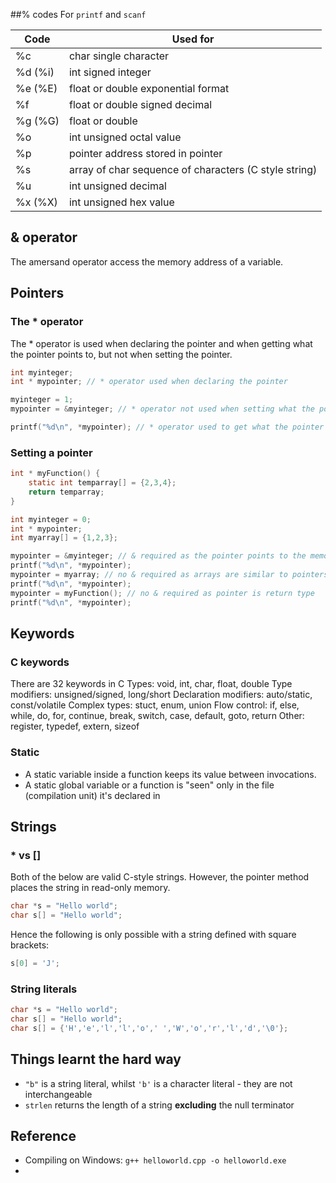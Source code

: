 ##% codes
For `printf` and `scanf`

| Code    | Used for                                 |
| ------- | ---------------------------------------- |
| %c      | char single character                    |
| %d (%i) | int signed integer                       |
| %e (%E) | float or double exponential format       |
| %f      | float or double signed decimal           |
| %g (%G) | float or double                          |
| %o      | int unsigned octal value                 |
| %p      | pointer address stored in pointer        |
| %s      | array of char sequence of characters (C style string) |
| %u      | int unsigned decimal                     |
| %x (%X) | int unsigned hex value                   |

## & operator
The amersand operator access the memory address of a variable.

## Pointers
### The * operator
The * operator is used when declaring the pointer and when getting what the pointer points to, but not when setting the pointer.
```c
int myinteger;
int * mypointer; // * operator used when declaring the pointer

myinteger = 1;
mypointer = &myinteger; // * operator not used when setting what the pointer points to

printf("%d\n", *mypointer); // * operator used to get what the pointer points to
```
### Setting a pointer

```c
int * myFunction() {
    static int temparray[] = {2,3,4};
    return temparray;
}

int myinteger = 0;
int * mypointer;
int myarray[] = {1,2,3};

mypointer = &myinteger; // & required as the pointer points to the memory address of myinteger
printf("%d\n", *mypointer);
mypointer = myarray; // no & required as arrays are similar to pointers
printf("%d\n", *mypointer);
mypointer = myFunction(); // no & required as pointer is return type
printf("%d\n", *mypointer);
```

## Keywords
### C keywords
There are 32 keywords in C
Types: void, int, char, float, double
Type modifiers: unsigned/signed, long/short
Declaration modifiers: auto/static, const/volatile
Complex types: stuct, enum, union
Flow control: if, else, while, do, for, continue, break, switch, case, default, goto, return
Other: register, typedef, extern, sizeof

### Static
* A static variable inside a function keeps its value between invocations.
* A static global variable or a function is "seen" only in the file (compilation unit) it's declared in

## Strings
### * vs []
Both of the below are valid C-style strings. However, the pointer method places the string in read-only memory.
```c
char *s = "Hello world";
char s[] = "Hello world";
```
Hence the following is only possible with a string defined with square brackets:
```c
s[0] = 'J';
```
### String literals
```c
char *s = "Hello world";
char s[] = "Hello world";
char s[] = {'H','e','l','l','o',' ','W','o','r','l','d','\0'};
```



## Things learnt the hard way

* `"b"` is a string literal, whilst `'b'` is a character literal - they are not interchangeable
* `strlen` returns the length of a string **excluding** the null terminator

## Reference

* Compiling on Windows: `g++ helloworld.cpp -o helloworld.exe`
* ​

